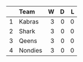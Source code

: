 ||Team|W|D|L|
|:--|:-----------|---:|---:|---:|
|1|Kabras|3|0|0|
|2|Shark|3|0|0|
|3|Qeens|3|0|0|
|4|Nondies|3|0|0|
